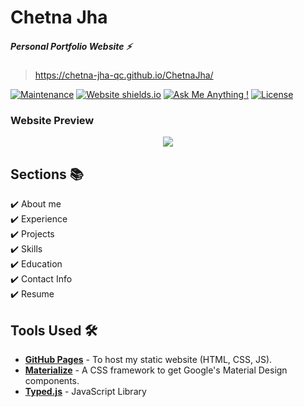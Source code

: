 # Chetna Jha

##### Personal Portfolio Website ⚡️

> https://chetna-jha-qc.github.io/ChetnaJha/

[![Maintenance](https://img.shields.io/badge/maintained-yes-green.svg)](https://github.com/Chetna-Jha-QC/ChetnaJha/tree/main)
[![Website shields.io](https://img.shields.io/badge/website-up-yellow)](https://chetna-jha-qc.github.io/ChetnaJha/)
[![Ask Me Anything !](https://img.shields.io/badge/ask%20me-linkedin-1abc9c.svg)](https://www.linkedin.com/in/chetna-jha-39497a238/)
[![License](https://img.shields.io/:license-mit-blue.svg?style=flat-square)](https://badges.mit-license.org/)

### Website Preview
<p align="center"> 
  <kbd>
    <a href="https://chetna-jha-qc.github.io/ChetnaJha/" target="_blank"><img src="./preview/1abc9c.gif">
  </a>
  </kbd>
</p>

## Sections 📚
✔️ About me\
✔️ Experience\
✔️ Projects \
✔️ Skills \
✔️ Education\
✔️ Contact Info\
✔️ Resume


## Tools Used 🛠️
* [<b>GitHub Pages</b>](https://create-react-app.dev/docs/deployment/#github-pages) - To host my static website (HTML, CSS, JS).
* [<b>Materialize</b>](https://materializecss.com/) - A CSS framework to get Google's Material Design components.
* [<b>Typed.js</b>](https://mattboldt.com/demos/typed-js/) - JavaScript Library